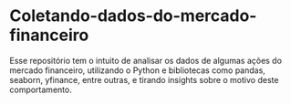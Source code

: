 # Coletando-dados-do-mercado-financeiro
Esse repositório tem o intuito de analisar os dados de algumas ações do mercado financeiro, utilizando o Python e bibliotecas como pandas, seaborn, yfinance, entre outras, e tirando insights sobre o motivo deste comportamento.
